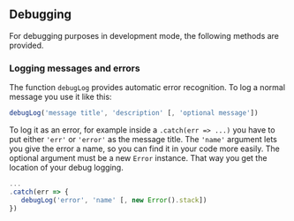 ## Debugging
For debugging purposes in development mode, the following methods are provided.

### Logging messages and errors
The function `debugLog` provides automatic error recognition. To log a normal message you use it like this:

```js
debugLog('message title', 'description' [, 'optional message'])
```

To log it as an error, for example inside a `.catch(err => ...)` you have to put either `'err'` or `'error'` as the message title. The `'name'` argument lets you give the error a name, so you can find it in your code more easily. The optional argument must be a new `Error` instance. That way you get the location of your debug logging.

```js
...
.catch(err => {
   debugLog('error', 'name' [, new Error().stack])
})
```
